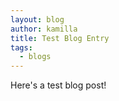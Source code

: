 ```yaml
---
layout: blog
author: kamilla
title: Test Blog Entry
tags:
  - blogs
---
```

Here's a test blog post!
